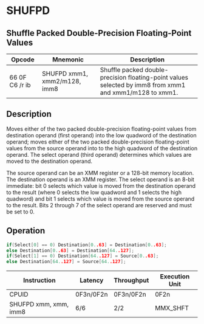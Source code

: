 # SHUFPD
 
## Shuffle Packed Double-Precision Floating-Point Values
 
 
|Opcode|Mnemonic|Description|
|-|-|-|
|66 0F C6 /r ib|SHUFPD xmm1, xmm2/m128, imm8|Shuffle packed double-precision floating-point values selected by imm8 from xmm1 and xmm1/m128 to xmm1.|
 
## Description
 
Moves either of the two packed double-precision floating-point values from destination operand (first operand) into the low quadword of the destination operand; moves either of the two packed double-precision floating-point values from the source operand into to the high quadword of the destination operand. The select operand (third operand) determines which values are moved to the destination operand.
 
The source operand can be an XMM register or a 128-bit memory location. The destination operand is an XMM register. The select operand is an 8-bit immediate: bit 0 selects which value is moved from the destination operand to the result (where 0 selects the low quadword and 1 selects the high quadword) and bit 1 selects which value is moved from the source operand to the result. Bits 2 through 7 of the select operand are reserved and must be set to 0.
 
 
## Operation
 
```c
if(Select[0] == 0) Destination[0..63] = Destination[0..63];
else Destination[0..63] = Destination[64..127];
if(Select[1] == 0) Destination[64..127] = Source[0..63];
else Destination[64..127] = Source[64..127];

```
 
 
|Instruction|Latency|Throughput|Execution Unit|
|-|-|-|-|
|CPUID|0F3n/0F2n|0F3n/0F2n|0F2n|
|SHUFPD xmm, xmm, imm8|6/6|2/2|MMX_SHFT|
